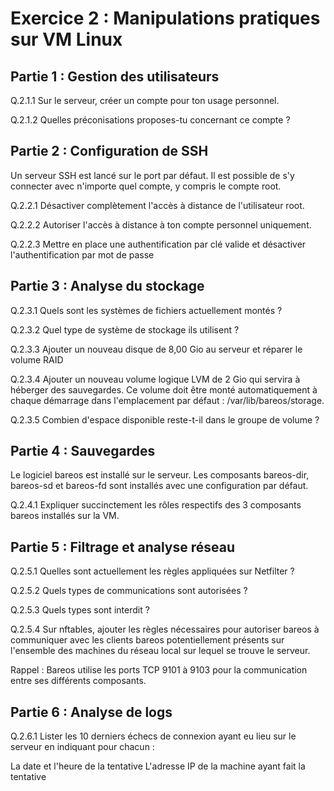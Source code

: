 # Exercice 2 : Manipulations pratiques sur VM Linux

## Partie 1 : Gestion des utilisateurs

Q.2.1.1 Sur le serveur, créer un compte pour ton usage personnel.

Q.2.1.2 Quelles préconisations proposes-tu concernant ce compte ?

## Partie 2 : Configuration de SSH

Un serveur SSH est lancé sur le port par défaut.
Il est possible de s'y connecter avec n'importe quel compte, y compris le compte root.

Q.2.2.1 Désactiver complètement l'accès à distance de l'utilisateur root.

Q.2.2.2 Autoriser l'accès à distance à ton compte personnel uniquement.

Q.2.2.3 Mettre en place une authentification par clé valide et désactiver l'authentification par mot de passe

## Partie 3 : Analyse du stockage

Q.2.3.1 Quels sont les systèmes de fichiers actuellement montés ?

Q.2.3.2 Quel type de système de stockage ils utilisent ?

Q.2.3.3 Ajouter un nouveau disque de 8,00 Gio au serveur et réparer le volume RAID

Q.2.3.4 Ajouter un nouveau volume logique LVM de 2 Gio qui servira à héberger des sauvegardes. Ce volume doit être monté automatiquement à chaque démarrage dans l'emplacement par défaut : /var/lib/bareos/storage.

Q.2.3.5 Combien d'espace disponible reste-t-il dans le groupe de volume ?

## Partie 4 : Sauvegardes

Le logiciel bareos est installé sur le serveur.
Les composants bareos-dir, bareos-sd et bareos-fd sont installés avec une configuration par défaut.

Q.2.4.1 Expliquer succinctement les rôles respectifs des 3 composants bareos installés sur la VM.

## Partie 5 : Filtrage et analyse réseau

Q.2.5.1 Quelles sont actuellement les règles appliquées sur Netfilter ?

Q.2.5.2 Quels types de communications sont autorisées ?

Q.2.5.3 Quels types sont interdit ?

Q.2.5.4 Sur nftables, ajouter les règles nécessaires pour autoriser bareos à communiquer avec les clients bareos potentiellement présents sur l'ensemble des machines du réseau local sur lequel se trouve le serveur.

Rappel : Bareos utilise les ports TCP 9101 à 9103 pour la communication entre ses différents composants.

## Partie 6 : Analyse de logs

Q.2.6.1 Lister les 10 derniers échecs de connexion ayant eu lieu sur le serveur en indiquant pour chacun :

  La date et l'heure de la tentative
  L'adresse IP de la machine ayant fait la tentative

